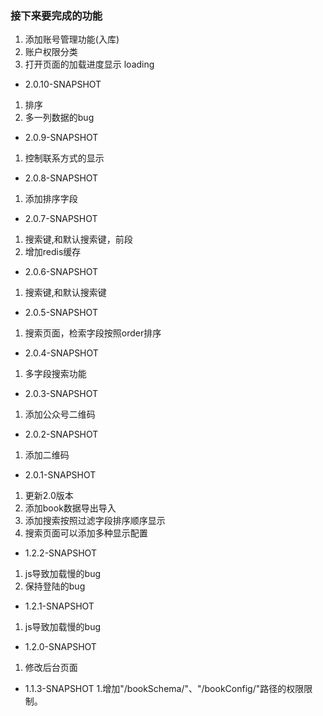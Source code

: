### 接下来要完成的功能
1. 添加账号管理功能(入库)
2. 账户权限分类
3. 打开页面的加载进度显示 loading


- 2.0.10-SNAPSHOT
1. 排序
2. 多一列数据的bug

- 2.0.9-SNAPSHOT
1. 控制联系方式的显示

- 2.0.8-SNAPSHOT
1. 添加排序字段

- 2.0.7-SNAPSHOT
1. 搜索键,和默认搜索键，前段
2. 增加redis缓存

- 2.0.6-SNAPSHOT
1. 搜索键,和默认搜索键

- 2.0.5-SNAPSHOT
1. 搜索页面，检索字段按照order排序

- 2.0.4-SNAPSHOT
1. 多字段搜索功能

- 2.0.3-SNAPSHOT
1. 添加公众号二维码

- 2.0.2-SNAPSHOT
1. 添加二维码

- 2.0.1-SNAPSHOT
1. 更新2.0版本 
2. 添加book数据导出导入
3. 添加搜索按照过滤字段排序顺序显示
4. 搜索页面可以添加多种显示配置

- 1.2.2-SNAPSHOT
1. js导致加载慢的bug
2. 保持登陆的bug

- 1.2.1-SNAPSHOT
1. js导致加载慢的bug

- 1.2.0-SNAPSHOT
1. 修改后台页面

- 1.1.3-SNAPSHOT
1.增加"/bookSchema/"、"/bookConfig/"路径的权限限制。
